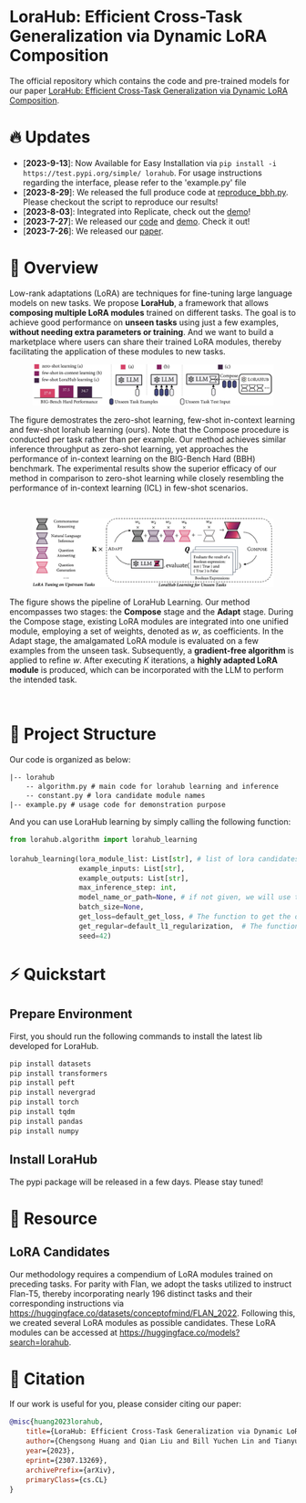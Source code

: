 # LoraHub: Efficient Cross-Task Generalization via Dynamic LoRA Composition

The official repository which contains the code and pre-trained models for our paper [LoraHub: Efficient Cross-Task Generalization via Dynamic LoRA Composition](https://arxiv.org/abs/2307.13269).


# 🔥 Updates
- [**2023-9-13**]: Now Available for Easy Installation via `pip install -i https://test.pypi.org/simple/ lorahub`. For usage instructions regarding the interface, please refer to the 'example.py' file
- [**2023-8-29**]: We released the full produce code at [reproduce_bbh.py](reproduce_bbh.py). Please checkout the script to reproduce our results!
- [**2023-8-03**]: Integrated into Replicate, check out the [demo](https://replicate.com/cjwbw/lorahub)!
- [**2023-7-27**]: We released our [code](https://github.com/sail-sg/lorahub) and [demo](https://huggingface.co/spaces/sail/lorahub). Check it out!
- [**2023-7-26**]: We released our [paper](https://arxiv.org/abs/2307.13269).


# 🏴󠁶󠁵󠁭󠁡󠁰󠁿 Overview

Low-rank adaptations (LoRA) are techniques for fine-tuning large language models on new tasks. We propose **LoraHub**, a framework that allows **composing multiple LoRA modules** trained on different tasks. The goal is to achieve good performance on **unseen tasks** using just a few examples, **without needing extra parameters or training**. And we want to build a marketplace where users can share their trained LoRA modules, thereby facilitating the application of these modules to new tasks.

<figure style="text-align:center">
  <img src="./figure/overview.jpg">
</figure>

The figure demostrates the zero-shot learning, few-shot in-context learning and few-shot lorahub learning (ours). Note that the Compose procedure is conducted per task rather than per example. Our method achieves similar inference throughput as zero-shot learning, yet approaches the performance of in-context learning on the BIG-Bench Hard (BBH) benchmark. The experimental results show the superior efficacy of our method in comparison to zero-shot learning while closely resembling the performance of in-context learning (ICL) in few-shot scenarios.

<br>

<figure style="text-align:center">
  <img src="./figure/pipeline.jpg">
</figure>

The figure shows the pipeline of LoraHub Learning. Our method encompasses two stages: the <strong>Compose</strong> stage and the <strong>Adapt</strong> stage. During the Compose stage, existing LoRA modules are integrated into one unified module, employing a set of weights, denoted as <em>w</em>, as coefficients. In the Adapt stage, the amalgamated LoRA module is evaluated on a few examples from the unseen task. Subsequently, a <strong>gradient-free algorithm</strong> is applied to refine <em>w</em>. After executing <em>K</em> iterations, a <strong>highly adapted LoRA module</strong> is produced, which can be incorporated with the LLM to perform the intended task.

<br>


# 🌲 Project Structure

Our code is organized as below:
``` shell
|-- lorahub
    -- algorithm.py # main code for lorahub learning and inference
    -- constant.py # lora candidate module names
|-- example.py # usage code for demonstration purpose
```

And you can use LoraHub learning by simply calling the following function:

``` python
from lorahub.algorithm import lorahub_learning

lorahub_learning(lora_module_list: List[str], # list of lora candidates
                 example_inputs: List[str],
                 example_outputs: List[str],
                 max_inference_step: int, 
                 model_name_or_path=None, # if not given, we will use the model_name_or_path in lora config
                 batch_size=None, 
                 get_loss=default_get_loss, # The function to get the objective for optimiztion, use loss as default (can be changed to something like acc. or similarity)
                 get_regular=default_l1_regularization,  # The function to get regularization term for the weight, use 0.05*|w_i| as default
                 seed=42)
```


# ⚡️ Quickstart

## Prepare Environment

First, you should run the following commands to install the latest lib developed for LoraHub.

```python
pip install datasets
pip install transformers
pip install peft
pip install nevergrad
pip install torch
pip install tqdm
pip install pandas
pip install numpy
```

## Install LoraHub

The pypi package will be released in a few days. Please stay tuned!

# 🏰 Resource

## LoRA Candidates

Our methodology requires a compendium of LoRA modules trained on preceding tasks. For parity with Flan, we adopt the tasks utilized to instruct Flan-T5, thereby incorporating nearly 196 distinct tasks and their corresponding instructions via https://huggingface.co/datasets/conceptofmind/FLAN_2022. Following this, we created several LoRA modules as possible candidates. These LoRA modules can be accessed at https://huggingface.co/models?search=lorahub.

# 💬 Citation

If our work is useful for you, please consider citing our paper:

```bibtex
@misc{huang2023lorahub,
    title={LoraHub: Efficient Cross-Task Generalization via Dynamic LoRA Composition}, 
    author={Chengsong Huang and Qian Liu and Bill Yuchen Lin and Tianyu Pang and Chao Du and Min Lin},
    year={2023},
    eprint={2307.13269},
    archivePrefix={arXiv},
    primaryClass={cs.CL}
}
```
